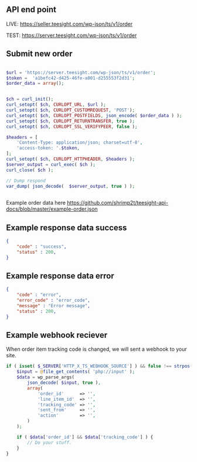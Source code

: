 ## API end point
LIVE: https://seller.teesight.com/wp-json/ts/v1/order

TEST: https://server.teesight.com/wp-json/ts/v1/order

## Submit new order

```php

$url = 'https://server.teesight.com/wp-json/ts/v1/order';
$token =  'a1befc42-d425-46fe-a001-d255553f2d31';
$order_data = array();


$ch = curl_init();
curl_setopt( $ch, CURLOPT_URL, $url );
curl_setopt( $ch, CURLOPT_CUSTOMREQUEST, 'POST');
curl_setopt( $ch, CURLOPT_POSTFIELDS, json_encode( $order_data ) );
curl_setopt( $ch, CURLOPT_RETURNTRANSFER, true );
curl_setopt( $ch, CURLOPT_SSL_VERIFYPEER, false );

$headers = [
	'Content-Type: application/json; charset=utf-8',
	'access-token: '.$token,
];
curl_setopt( $ch, CURLOPT_HTTPHEADER, $headers );
$server_output = curl_exec( $ch );
curl_close( $ch );

// Dump respond
var_dump( json_decode(  $server_output, true ) );
    
```

Example order data here https://github.com/shrimp2t/teesight-api-docs/blob/master/example-order.json


## Example response data success

```json
{
	"code" : "success",
	"status" : 200,
}
```


## Example response data error
```json
{
	"code" : "error",
	"error_code" : "error_code",
	"message" : "Error message",
	"status" : 200,
}
```

## Example webhook reciever
When order item tracking code is changed, we will sent a webhook to your site.
```php
if ( isset( $_SERVER['HTTP_X_TS_WEBHOOK_SOURCE'] ) && false !== strpos( $_SERVER['HTTP_X_TS_WEBHOOK_SOURCE'], 'teesight' ) ) {
	$input = @file_get_contents( 'php://input' );
	$data = wp_parse_args(
		json_decode( $input, true ), 
		array(
			'order_id'      => '',
			'line_item_id'  => '',
			'tracking_code' => '',
			'sent_from'     => '',
			'action'        => '',
		) 
	);

	if ( $data['order_id'] && $data['tracking_code'] ) {
		// Do your stuff.
	}
}
```


